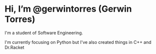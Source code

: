 # Hi, I’m @gerwintorres (Gerwin Torres)

I'm a student of Software Engineering.

I'm currently focusing on Python but I've also created things in C++ and Dr.Racket
<!---
gerwintorres/gerwintorres is a ✨ special ✨ repository because its `README.md` (this file) appears on your GitHub profile.
You can click the Preview link to take a look at your changes.
--->
